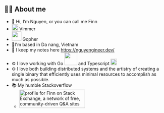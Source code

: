 ## 👨‍💻 About me
- 👋 Hi, I’m Nguyen, or you can call me Finn
- <img src="https://upload.wikimedia.org/wikipedia/commons/thumb/9/9f/Vimlogo.svg/240px-Vimlogo.svg.png" width="20"> Vimmer
- <img src="https://go.dev/images/gophers/pilot-bust.svg" width="30"> Gopher
- 📍I'm based in Da nang, Vietnam
- 📝 I keep my notes here https://nguyengineer.dev/
- ⚙️ I love working with Go <img src="https://go.dev/images/go-logo-white.svg" width="40">
 and Typescript <img src="https://www.typescriptlang.org/icons/icon-144x144.png" width="20">
- ⚙️ I love both building distributed systems and the artistry of creating a single binary that efficiently uses minimal resources to accomplish as much as possible.
- 📚 My humble Stackoverflow
  - <a href="https://stackexchange.com/users/1791773"><img src="https://stackexchange.com/users/flair/1791773.png" width="208" height="58" alt="profile for Finn on Stack Exchange, a network of free, community-driven Q&amp;A sites" title="profile for Finn on Stack Exchange, a network of free, community-driven Q&amp;A sites"></a>
